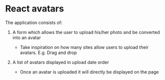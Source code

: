 # React avatars

The application consists of:
1. A form which allows the user to upload his/her photo and be converted into an avatar
   - Take inspiration on how many sites allow users to upload their avatars. E.g. Drag and drop

2. A list of avatars displayed in upload date order
   - Once an avatar is uploaded it will directly be displayed on the page